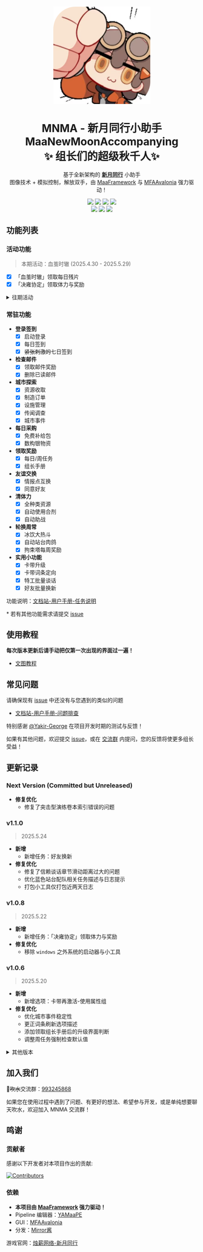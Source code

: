 <!-- markdownlint-disable MD033 MD041 -->
<p align="center">
  <img alt="LOGO" src="./logo.png" width="256" height="256" />
</p>

<div align="center">

# MNMA - 新月同行小助手</br>MaaNewMoonAccompanying</br>✨ 组长们的超级秋千人✨ 

基于全新架构的 [**新月同行**](https://xytx.firewick.net/home) 小助手<br/>图像技术 + 模拟控制，解放双手，由 [MaaFramework](https://github.com/MaaXYZ/MaaFramework) 与 [MFAAvalonia](https://github.com/SweetSmellFox/MFAAvalonia) 强力驱动！

<p align="center">
  <img src="https://img.shields.io/badge/Python-3776AB?logo=python&logoColor=white">
  <img src="https://img.shields.io/badge/Pipeline-%23454545?logo=paddypower&logoColor=%23FFFFFF">
  <img src="https://img.shields.io/badge/platform-Windows%20%7C%20Linux%20%7C%20macOS-blueviolet">
  <img src="https://img.shields.io/badge/Mirror%E9%85%B1-%239af3f6?logo=countingworkspro&logoColor=4f46e5">
  <br/>
  <!-- <img src="https://img.shields.io/github/license/kqcoxn/MaaNewMoonAccompanying"> -->
  <img src="https://img.shields.io/github/commit-activity/m/kqcoxn/MaaNewMoonAccompanying">
  <img src="https://img.shields.io/github/stars/kqcoxn/MaaNewMoonAccompanying?style=social">
  <img src="https://img.shields.io/badge/QGroup-993245868-0e80c1?logo=qq&logoColor=white&url=http://qm.qq.com/cgi-bin/qm/qr?_wv=1027&k=VMC132QhbMDLi5U62MlDRvtCMj9WOXRr&authKey=yJNKO4sQ%2BBFHpBCLSSEvVOAyz%2FPjknNSl70W3ugg2%2BpELnKmEiHamj1emJMWcLwQ&noverify=0&group_code=993245868">
</p>

</div>

## 功能列表

### 活动功能

> 本期活动：血茧时辙 (2025.4.30 - 2025.5.29)

- [x] 「血茧时辙」领取每日残片
- [x] 「决雍协定」领取体力与奖励

<details>
<summary>往期活动</summary>

#### 禅世遗香

> 2025.4.3 - 2025.4.30

- [x] 「禅世遗香」领取每日禅香
- [x] 「列车长的见面礼」每日体力领取
- [x] 「未来记忆」领取今日奖励

</details>

### 常驻功能

- **登录签到**
  - [x] 启动登录
  - [x] 每日签到
  - [x] ~~紧张刺激的~~七日签到
- **检查邮件**
  - [x] 领取邮件奖励
  - [x] 删除已读邮件
- **城市探索**
  - [x] 资源收取
  - [x] 制造订单
  - [x] 设施管理
  - [x] 传闻调查
  - [x] 城市事件
- **每日采购**
  - [x] 免费补给包
  - [x] 数构银物资
- **领取奖励**
  - [x] 每日/周任务
  - [x] 组长手册
- **友谊交换**
  - [x] 情报点互换
  - [x] 同意好友
- **清体力**
  - [x] 全种类资源
  - [x] 自动使用合剂
  - [x] 自动助战
- **轮换周常**
  - [x] 冰饮大热斗
  - [x] 自动站台肉鸽
  - [x] 拘束塔每周奖励
- **实用小功能**
  - [x] 卡带升级
  - [x] 卡带词条定向
  - [x] 特工批量谈话
  - [x] 好友批量换新

功能说明：[文档站-用户手册-任务说明](https://docs.codax.site/mnma/docs/users/funcs.html#%E4%BB%BB%E5%8A%A1%E8%AF%B4%E6%98%8E)

\* 若有其他功能需求请提交 [issue](https://github.com/kqcoxn/MaaNewMoonAccompanying/issues?q=is%3Aissue)

## 使用教程

**每次版本更新后请手动把仅第一次出现的界面过一遍！**

- [文图教程](https://docs.codax.site/mnma/docs/users/start.html)

## 常见问题

请确保现有 [issue](https://github.com/kqcoxn/MaaNewMoonAccompanying/issues?q=is%3Aissue) 中还没有与您遇到的类似的问题

- [文档站-用户手册-问题排查](https://docs.codax.site/mnma/docs/users/errors.html)

特别感谢 [@Yakir-George](https://github.com/Yakir-George) 在项目开发时期的测试与反馈！

如果有其他问题，欢迎提交 [issue](https://github.com/kqcoxn/MaaNewMoonAccompanying/issues?q=is%3Aissue)，或在 [交流群](http://qm.qq.com/cgi-bin/qm/qr?_wv=1027&k=VMC132QhbMDLi5U62MlDRvtCMj9WOXRr&authKey=yJNKO4sQ%2BBFHpBCLSSEvVOAyz%2FPjknNSl70W3ugg2%2BpELnKmEiHamj1emJMWcLwQ&noverify=0&group_code=993245868) 内提问，您的反馈将使更多组长受益！

## 更新记录

### Next Version (Committed but Unreleased)

- **修复优化**
  - 修复了突击型演练卷本索引错误的问题

### v1.1.0

> 2025.5.24

- **新增**
  - 新增任务：好友换新
- **修复优化**
  - 修复了信赖谈话章节滑动距离过大的问题
  - 优化蓝色站台配队相关任务描述与日志提示
  - 打包小工具仅打包近两天日志

### v1.0.8

> 2025.5.22

- **新增**
  - 新增任务：「决雍协定」领取体力与奖励
- **修复优化**
  - 移除 `windows` 之外系统的启动器与小工具

### v1.0.6

> 2025.5.20

- **新增**
  - 新增选项：卡带再激活-使用属性组
- **修复优化**
  - 优化城市事件稳定性
  - 更正词条刷新选项描述
  - 添加领取组长手册后的升级界面判断
  - 调整周任务强制检查默认值

<details>
<summary>其他版本</summary>

### v1.0.5

> 2025.5.18

- **新增**
  - 新增选项：蓝色站台-站台循环方式
- **修复优化**
  - 修复了城市事件水群类任务可能卡在回复环节的问题
  - 修复了城市事件部分行动类任务序号错误的问题
  - 修复了蓝色站台战斗节点结束战斗后卡顿引起的提前识别问题

### v1.0.4

> 2025.5.16

- **修复优化**
  - 修复了体力合剂选项失效的问题
  - 修复了蓝色站台剧情节点战斗选项后的选项可能卡住的问题
  - 修复了蓝色站台选择物品后可能进入配队界面的问题

### v1.0.3

> 2025.5.15

- **新增**
  - 新增选项：清体力-使用助战特工
- **修复优化**
  - 游戏新版本适配
  - 添加清体力详细日志输出
  - 冰饮未出现老金时尝试查找世界请求或反复刷新老金
  - 添加冰饮个人挑战未记录但已完成时的奖励再确认
  - 调整部分节点延迟

### v1.0.2

> 2025.5.13

- **新增**
  - 新增任务：信赖谈话
  - 新增选项：每日采购-数构银物资黑白名单、每日采购-数构银物资购买策略
- **修复优化**
  - 优化了城市探索任务延迟标准
  - 修复了拘束塔奖励有可能不选择最大领取的问题
  - 为领取奖励功能添加扩展手册判断
  - 修复了每日采购已购免费物资在可视区域内时会卡住的问题
  - 修复了部分背景下无法点进好友界面的问题
  - 修复了蓝色站台剧情节点后温控变化会卡住的问题
  - 修复了蓝色站台战斗节点后仍然有选项时会卡住的问题
  - 提高了蓝色站台选项对话速度

### v1.0.1

> 2025.5.11

- **新增**
  - 新增选项：卡带再激活-属性值
- **修复优化**
  - 修复了原属性会影响激活识别的问题

### v1.0.0

> 2025.5.11

- **新增**
  - 新增任务：卡带再激活
  - 新增选项：卡带升级-无卡带时使用模组块
- **修复优化**
  - 添加了城市事件结束后列表消失情况的判断

### 更早的版本

- [更新记录](/docs/zh_cn/更新记录.md)

</details>

## 加入我们

🐧~~吹水~~交流群：[993245868](http://qm.qq.com/cgi-bin/qm/qr?_wv=1027&k=VMC132QhbMDLi5U62MlDRvtCMj9WOXRr&authKey=yJNKO4sQ%2BBFHpBCLSSEvVOAyz%2FPjknNSl70W3ugg2%2BpELnKmEiHamj1emJMWcLwQ&noverify=0&group_code=993245868)

如果您在使用过程中遇到了问题、有更好的想法、希望参与开发，或是单纯想要聊天吹水，欢迎加入 MNMA 交流群！

## 鸣谢

### 贡献者

感谢以下开发者对本项目作出的贡献:

[![Contributors](https://contrib.rocks/image?repo=kqcoxn/MaaNewMoonAccompanying&max=1000)](https://github.com/kqcoxn/MaaNewMoonAccompanying/graphs/contributors)

### 依赖

- **本项目由 **[MaaFramework](https://github.com/MaaXYZ/MaaFramework)** 强力驱动！**
- Pipeline 编辑器：[YAMaaPE](https://github.com/kqcoxn/YAMaaPE)
- GUI：[MFAAvalonia](https://github.com/SweetSmellFox/MFAAvalonia/tree/master)
- 分发：[Mirror酱](https://mirrorchyan.com/zh/get-start)

游戏官网：[烛薪网络-新月同行](https://xytx.firewick.net/home)
